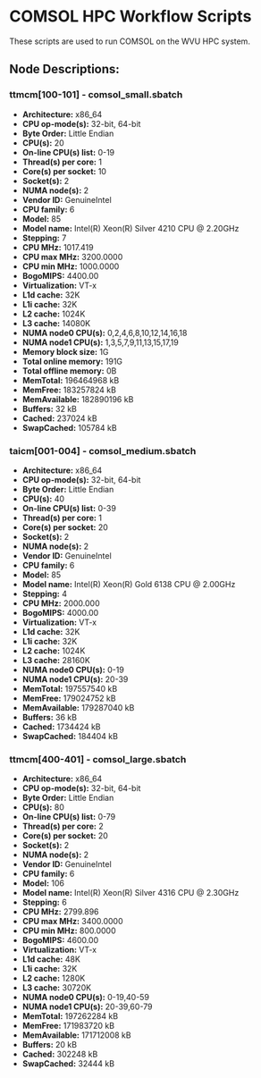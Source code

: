 # COMSOL HPC Workflow Scripts

These scripts are used to run COMSOL on the WVU HPC system.

## Node Descriptions:

### ttmcm[100-101] - comsol_small.sbatch

- **Architecture:** x86_64
- **CPU op-mode(s):** 32-bit, 64-bit
- **Byte Order:** Little Endian
- **CPU(s):** 20
- **On-line CPU(s) list:** 0-19
- **Thread(s) per core:** 1
- **Core(s) per socket:** 10
- **Socket(s):** 2
- **NUMA node(s):** 2
- **Vendor ID:** GenuineIntel
- **CPU family:** 6
- **Model:** 85
- **Model name:** Intel(R) Xeon(R) Silver 4210 CPU @ 2.20GHz
- **Stepping:** 7
- **CPU MHz:** 1017.419
- **CPU max MHz:** 3200.0000
- **CPU min MHz:** 1000.0000
- **BogoMIPS:** 4400.00
- **Virtualization:** VT-x
- **L1d cache:** 32K
- **L1i cache:** 32K
- **L2 cache:** 1024K
- **L3 cache:** 14080K
- **NUMA node0 CPU(s):** 0,2,4,6,8,10,12,14,16,18
- **NUMA node1 CPU(s):** 1,3,5,7,9,11,13,15,17,19
- **Memory block size:** 1G
- **Total online memory:** 191G
- **Total offline memory:** 0B
- **MemTotal:** 196464968 kB
- **MemFree:** 183257824 kB
- **MemAvailable:** 182890196 kB
- **Buffers:** 32 kB
- **Cached:** 237024 kB
- **SwapCached:** 105784 kB

### taicm[001-004] - comsol_medium.sbatch

- **Architecture:** x86_64
- **CPU op-mode(s):** 32-bit, 64-bit
- **Byte Order:** Little Endian
- **CPU(s):** 40
- **On-line CPU(s) list:** 0-39
- **Thread(s) per core:** 1
- **Core(s) per socket:** 20
- **Socket(s):** 2
- **NUMA node(s):** 2
- **Vendor ID:** GenuineIntel
- **CPU family:** 6
- **Model:** 85
- **Model name:** Intel(R) Xeon(R) Gold 6138 CPU @ 2.00GHz
- **Stepping:** 4
- **CPU MHz:** 2000.000
- **BogoMIPS:** 4000.00
- **Virtualization:** VT-x
- **L1d cache:** 32K
- **L1i cache:** 32K
- **L2 cache:** 1024K
- **L3 cache:** 28160K
- **NUMA node0 CPU(s):** 0-19
- **NUMA node1 CPU(s):** 20-39
- **MemTotal:** 197557540 kB
- **MemFree:** 179024752 kB
- **MemAvailable:** 179287040 kB
- **Buffers:** 36 kB
- **Cached:** 1734424 kB
- **SwapCached:** 184404 kB

### ttmcm[400-401] - comsol_large.sbatch

- **Architecture:** x86_64
- **CPU op-mode(s):** 32-bit, 64-bit
- **Byte Order:** Little Endian
- **CPU(s):** 80
- **On-line CPU(s) list:** 0-79
- **Thread(s) per core:** 2
- **Core(s) per socket:** 20
- **Socket(s):** 2
- **NUMA node(s):** 2
- **Vendor ID:** GenuineIntel
- **CPU family:** 6
- **Model:** 106
- **Model name:** Intel(R) Xeon(R) Silver 4316 CPU @ 2.30GHz
- **Stepping:** 6
- **CPU MHz:** 2799.896
- **CPU max MHz:** 3400.0000
- **CPU min MHz:** 800.0000
- **BogoMIPS:** 4600.00
- **Virtualization:** VT-x
- **L1d cache:** 48K
- **L1i cache:** 32K
- **L2 cache:** 1280K
- **L3 cache:** 30720K
- **NUMA node0 CPU(s):** 0-19,40-59
- **NUMA node1 CPU(s):** 20-39,60-79
- **MemTotal:** 197262284 kB
- **MemFree:** 171983720 kB
- **MemAvailable:** 171712008 kB
- **Buffers:** 20 kB
- **Cached:** 302248 kB
- **SwapCached:** 32444 kB
